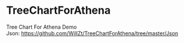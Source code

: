 # TreeChartForAthena
Tree Chart For Athena Demo  
Json: https://github.com/WillZt/TreeChartForAthena/tree/master/Json  
